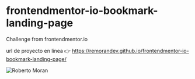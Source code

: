 # frontendmentor-io-bookmark-landing-page
Challenge from frontendmentor.io


url de proyecto en linea 👉 https://remorandev.github.io/frontendmentor-io-bookmark-landing-page/

![Roberto Moran](https://repository-images.githubusercontent.com/274715204/91107900-b8c7-11ea-845b-3fd98aa2a5d7)

